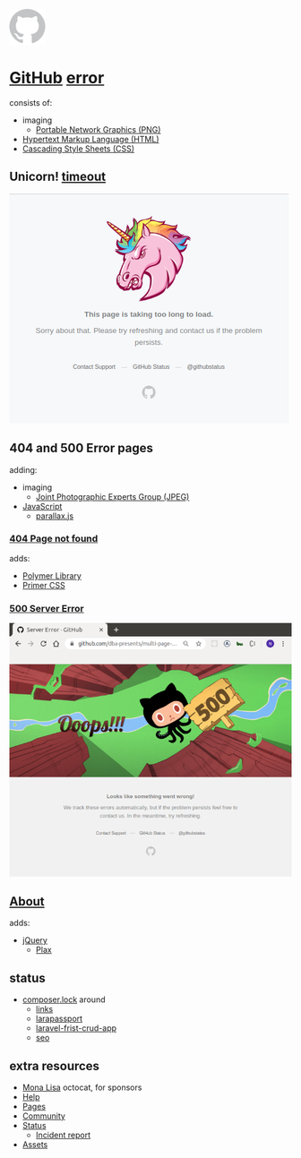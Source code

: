 ![logo-img-2x](./public/logo-img-2x.png?raw=true "logo-img-2x")
# [GitHub](https://github.com) [error](https://en.wikipedia.org/wiki/Error)
consists of:
- imaging
   - [Portable Network Graphics (PNG)](https://en.wikipedia.org/wiki/Portable_Network_Graphics)
- [Hypertext Markup Language (HTML)](https://en.wikipedia.org/wiki/HTML)
- [Cascading Style Sheets (CSS)](https://en.wikipedia.org/wiki/Cascading_Style_Sheets)
## Unicorn! [timeout](https://en.wikipedia.org/wiki/Timeout_(computing))
![Unicorn!](./docs/unicorn!.png?raw=true "Unicorn!")
## 404 and 500 Error pages
adding:
- imaging
   - [Joint Photographic Experts Group (JPEG)](https://en.wikipedia.org/wiki/JPEG)
- [JavaScript](https://en.wikipedia.org/wiki/JavaScript)
    - [parallax.js](https://matthew.wagerfield.com/parallax)
### [404 Page not found](https://github.com/404)
adds:
- [Polymer Library](https://polymer-library.polymer-project.org)
- [Primer CSS](https://primer.style/css)
### [500 Server Error](https://github.com/500)
![Server Error](./docs/server_error.png?raw=true "Server Error")
## [About](https://github.com/about)
adds:
- [jQuery](http://jquery.com)
    - [Plax](http://cameronmcefee.com/plax)
## status
- [composer](http://getcomposer.org)[.lock](http://getcomposer.org/doc/06-config.md#lock) around
    - [links](http://github.com/noud/links)
    - [larapassport](http://github.com/noud/larapassport)
    - [laravel-frist-crud-app](http://github.com/noud/laravel-frist-crud-app)
    - [seo](http://github.com/noud/seo)
## extra resources
- [Mona Lisa](https://github.com/sponsors) octocat, for sponsors
- [Help](https://help.github.com/en)
- [Pages](https://pages.github.com)
- [Community](https://github.community)
- [Status](https://www.githubstatus.com)
    - [Incident report](https://www.githubstatus.com/incidents/80d0cs6kpsps)
- [Assets](https://github.githubassets.com)
